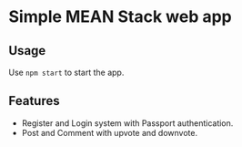 # Simple MEAN Stack web app

## Usage
Use `npm start` to start the app.

## Features
* Register and Login system with Passport authentication.
* Post and Comment with upvote and downvote.
